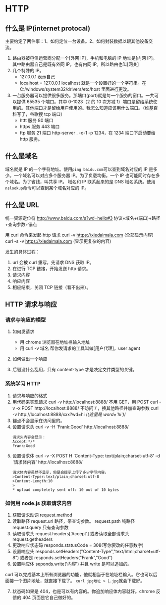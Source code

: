 # HTTP

## 什么是 IP(internet protocal)

主要约定了两件事：1、如何定位一台设备。2、如何封装数据以跟其他设备交流。

1. 路由器被电信运营商分配一个[外网 IP]，手机和电脑的 IP 地址是[内网 IP]。其中路由器自己是既有外网 IP，也有内网 IP。所以路由也叫[网关]
2. 几个特殊的 IP。
   - 127.0.0.1 表示自己
   - localhost = 127.0.0.1 localhost 就是一个设置好的一个字符串。在 C:/windows/system32/drivers/etc/host 里面进行更改。
3. 一台服务器可以提供很多服务。那端口(port)就是每一个服务的窗口。一共可以提供 65535 个端口。其中 0-1023（2 的 10 次方减 1）端口是留给系统使用的。其他端口才是留给用户使用的。我怎么知道应该用什么端口。（维基百科写了，谷歌搜 tcp 端口）
   - httt 服务 80 端口
   - https 服务 443 端口
   - ftp 服务 21 端口
     http-server . -c-1 -p 1234，在 1234 端口下启动要给 http 服务。

## 什么是域名

域名就是 IP 的一个字符地址。使用`ping baidu.com`可以查到域名对应的 IP 是多少。一个域名可以对应多个服务器 IP。为了负载均衡。一个 IP 也可能同时存在多个域名。为了省钱，叫共享 IP。
域名和 IP 联系起来的是 DNS 域名系统。使用`nslookup`命令可以查到某个域名对应的 IP。

## 什么是 URL

统一资源定位符
http://www.baidu.com/s?wd=hello#3
协议+域名+(端口)+路径+查询参数+锚点

用 curl 命令来发起 http 请求
curl -v https://xiedaimala.com (全部显示内容)
curl -s -v https://xiedaimala.com (显示更复杂的内容)

发生的具体过程：

1. url 会被 curl 重写，先请求 DNS 获取 IP。
2. 在进行 TCP 链接，开始发送 http 请求。
3. 请求内容
4. 响应内容
5. 相应结束，关闭 TCP 链接（看不出来）。

## HTTP 请求与响应

### 请求与响应的模型

1. 如何发请求
   - 用 chrome 浏览器在地址栏输入地址
   - 用 curl -v 域名
     帮你发请求的工具叫做[用户代理]，user agent
2. 如何做出一个响应

3. 后缀没什么乱用，只有 content-type 才是决定文件类型的关键。

### 系统学习 HTTP

1. 请求与响应的格式
2. 用代码来实现请求
   curl -v http://localhost:8888/
   不用 GET，用 POST
   curl -v -x POST http://localhost:8888/
   不访问'/'，换其他路径并加查询参数
   curl -v http://localhost:8888/xxx?wd=hi /_(这里是 word='hi')_/
3. 锚点不会显示在访问里的。
4. 设置请求头
   curl -v -H 'Frank:Good' http://localhost:8888/
   ```
   请求头内容会显示：
   Accept:*/*
   Frank:Good
   ```
5. 设置请求体
   curl -v -X POST H 'Content-Type: text/plain;charset-utf-8' -d '请求体内容' http://localhost:8888/
   ```
   请求体内容虽然不显示，但是会提示上传了多少字节内容。
   >Content-Typer:text/plain;charset:utf-8
   >Content-Length:10
   >
   * upload completely sent off: 10 out of 10 bytes
   ```

### 如何用 node.js 获取请求内容

1. 获取请求动词 request.method
2. 读取路径 request.url 路径，带查询参数。 request.path 纯路径 request.query 只有查询参数
3. 读取请求头 request.headers['Accept'] 或者读取全部请求头 request.getheaders
4. 更改响应状态码 responds.statusCode = 308(写你要改的任意数字)
5. 设置响应头 responds.setHeaders("Content-Type","text/html;charset=utf-8") 或者是 responds.setHeaders("Frank","Good")
6. 设置响应体 seponds.write('内容') 并且 write 是可以追加的。

curl 可以完成基本上所有浏览器的功能，他就相当于在地址栏输入。它也可以后面接一个图片地址，就直接下载了。
`curl jpg地址 > 1.jpg`就会下载好。

7. 状态码如果是 404，也是可以有内容的。你追加响应体内容就好。chrome 反馈的 404 页面是它自己做好的。
